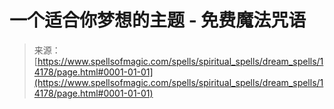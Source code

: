 <!--yml

分类：未分类

日期：2024年06月12日 18:53:05

-->

# 一个适合你梦想的主题 - 免费魔法咒语

> 来源：[https://www.spellsofmagic.com/spells/spiritual_spells/dream_spells/14178/page.html#0001-01-01](https://www.spellsofmagic.com/spells/spiritual_spells/dream_spells/14178/page.html#0001-01-01)
